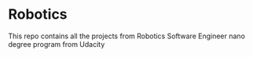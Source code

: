 # Robotics
This repo contains all the projects from Robotics Software Engineer nano degree program from Udacity
